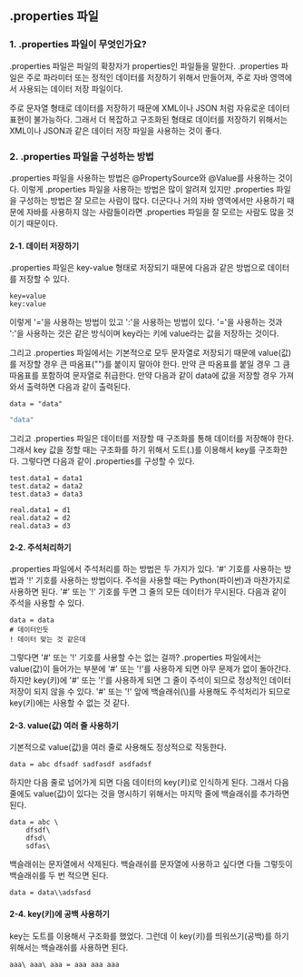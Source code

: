 ## .properties 파일

### 1. .properties 파일이 무엇인가요?

.properties 파일은 파일의 확장자가 properties인 파일들을 말한다.
.properties 파일은 주로 파라미터 또는 정적인 데이터를 저장하기 위해서 만들어져,
주로 자바 영역에서 사용되는 데이터 저장 파일이다.

주로 문자열 형태로 데이터를 저장하기 때문에 XML이나 JSON 처럼 자유로운 데이터 표현이 불가능하다.
그래서 더 복잡하고 구조화된 형태로 데이터를 저장하기 위해서는 XML이나 JSON과 같은
데이터 저장 파일을 사용하는 것이 좋다.

### 2. .properties 파일을 구성하는 방법

.properties 파일을 사용하는 방법은 @PropertySource와 @Value를 사용하는 것이다.
이렇게 .properties 파일을 사용하는 방법은 많이 알려져 있지만
.properties 파일을 구성하는 방법은 잘 모르는 사람이 많다.
더군다나 거의 자바 영역에서만 사용하기 때문에 자바를 사용하지 않는 사람들이라면
.properties 파일을 잘 모르는 사람도 많을 것이기 때문이다.

#### 2-1. 데이터 저장하기

.properties 파일은 key-value 형태로 저장되기 때문에
다음과 같은 방법으로 데이터를 저장할 수 있다.

```properties
key=value
key:value
```

이렇게 '='을 사용하는 방법이 있고 ':'을 사용하는 방법이 있다.
'='을 사용하는 것과 ':'을 사용하는 것은 같은 방식이며
key라는 키에 value라는 값을 저장하는 것이다.

그리고 .properties 파일에서는 기본적으로 모두 문자열로 저장되기 때문에
value(값)를 저장할 경우 큰 따옴표("")를 붙이지 말아야 한다.
만약 큰 따옴표를 붙일 경우 그 큼 따옴표를 포함하여 문자열로 취급한다.
만약 다음과 같이 data에 값을 저장할 경우 가져와서 출력하면 다음과 같이 출력된다.

```properties
data = "data"
```

```java
"data"
```

그리고 .properties 파일은 데이터를 저장할 때 구조화를 통해 데이터를 저장해야 한다.
그래서 key 값을 정할 때는 구조화를 하기 위해서 도트(.)를 이용해서 key를 구조화한다.
그렇다면 다음과 같이 .properties를 구성할 수 있다.

```properties
test.data1 = data1
test.data2 = data2
test.data3 = data3

real.data1 = d1
real.data2 = d2
real.data3 = d3
```

#### 2-2. 주석처리하기

.properties 파일에서 주석처리를 하는 방법은 두 가지가 있다.
'#' 기호를 사용하는 방법과 '!' 기호를 사용하는 방법이다.
주석을 사용할 때는 Python(파이썬)과 마찬가지로 사용하면 된다.
'#' 또는 '!' 기호를 두면 그 줄의 모든 데이터가 무시된다.
다음과 같이 주석을 사용할 수 있다.

```properties
data = data
# 데이터인듯
! 데이터 맞는 것 같은데
```

그렇다면 '#' 또는 '!' 기호를 사용할 수는 없는 걸까?
.properties 파일에서는 value(값)이 들어가는 부분에 '#' 또는 '!'를 사용하게 되면 아무 문제가 없이 돌아간다.
하지만 key(키)에 '#' 또는 '!'를 사용하게 되면 그 줄이 주석이 되므로 정상적인 데이터 저장이 되지 않을 수 있다.
'#' 또는 '!' 앞에 백슬래쉬(\\)를 사용해도 주석처리가 되므로 key(키)에는 사용할 수 없는 것 같다.

#### 2-3. value(값) 여러 줄 사용하기

기본적으로 value(값)을 여러 줄로 사용해도 정상적으로 작동한다.

```properties
data = abc dfsadf sadfasdf asdfadsf
```

하지만 다음 줄로 넘어가게 되면 다음 데이터의 key(키)로 인식하게 된다.
그래서 다음 줄에도 value(값)이 있다는 것을 명시하기 위해서는 마지막 줄에 백슬래쉬를 추가하면 된다.

```properties
data = abc \
	dfsdf\
	dfsd\
	sdfas\
```

백슬래쉬는 문자열에서 삭제된다.
백슬래쉬를 문자열에 사용하고 싶다면 다들 그렇듯이 백슬래쉬를 두 번 적으면 된다.

```properties
data = data\\adsfasd
```

#### 2-4. key(키)에 공백 사용하기

key는 도트를 이용해서 구조화를 했었다.
그런데 이 key(키)를 띄워쓰기(공백)를 하기 위해서는 백슬래쉬를 사용하면 된다.

```properties
aaa\ aaa\ aaa = aaa aaa aaa
```